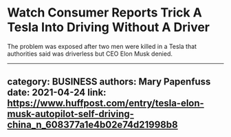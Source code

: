 # Watch Consumer Reports Trick A Tesla Into Driving Without A Driver

The problem was exposed after two men were killed in a Tesla that authorities said was driverless but CEO Elon Musk denied.

---
category: BUSINESS
authors: Mary Papenfuss
date: 2021-04-24
link: https://www.huffpost.com/entry/tesla-elon-musk-autopilot-self-driving-china_n_608377a1e4b02e74d21998b8
---
